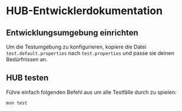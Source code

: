 HUB-Entwicklerdokumentation
===========================

Entwicklungsumgebung einrichten
-------------------------------

Um die Testumgebung zu konfigurieren, kopiere die Datei `test.default.properties` nach
`test.properties` und passe sie deinen Bedürfnissen an.

HUB testen
----------

Führe einfach folgenden Befehl aus um alle Testfälle durch zu spielen:

    mvn test
